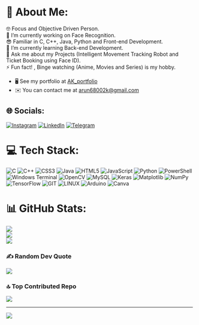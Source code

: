 # 💫 About Me:
🤓 Focus and Objective Driven Person.<br>🔭 I’m currently working on Face Recognition.<br>😎 Familiar in C, C++, Java, Python and Front-end Development.<br>🌱 I’m currently learning Back-end Development.<br>💬 Ask me about my Projects (Intelligent Movement Tracking Robot and Ticket Booking using Face ID).<br>⚡ Fun fact! , Binge watching (Anime, Movies and Series) is my hobby. 

* 🖥️  See my portfolio at [AK_portfolio](https://arun2002k.github.io/AK_portfolio/)
* ✉️  You can contact me at [arun68002k@gmail.com](mailto:arun68002k@gmail.com)


## 🌐 Socials:
[![Instagram](https://img.shields.io/badge/Instagram-%23E4405F.svg?logo=Instagram&logoColor=white)](https://instagram.com/i_m_arunbala)
[![LinkedIn](https://img.shields.io/badge/LinkedIn-%230077B5.svg?logo=linkedin&logoColor=white)](https://www.linkedin.com/in/arun-kumar-balasubramaniyan-422136206)
[![Telegram](https://img.shields.io/badge/-telegram-red?color=blue&logo=telegram&logoColor=white)](https://t.me/AjaxSupreme02)

# 💻 Tech Stack:
![C](https://img.shields.io/badge/c-%2300599C.svg?style=for-the-badge&logo=c&logoColor=white) ![C++](https://img.shields.io/badge/c++-%2300599C.svg?style=for-the-badge&logo=c%2B%2B&logoColor=white) ![CSS3](https://img.shields.io/badge/css3-%231572B6.svg?style=for-the-badge&logo=css3&logoColor=white) ![Java](https://img.shields.io/badge/java-%23ED8B00.svg?style=for-the-badge&logo=openjdk&logoColor=white) ![HTML5](https://img.shields.io/badge/html5-%23E34F26.svg?style=for-the-badge&logo=html5&logoColor=white) ![JavaScript](https://img.shields.io/badge/javascript-%23323330.svg?style=for-the-badge&logo=javascript&logoColor=%23F7DF1E) ![Python](https://img.shields.io/badge/python-3670A0?style=for-the-badge&logo=python&logoColor=ffdd54) ![PowerShell](https://img.shields.io/badge/PowerShell-%235391FE.svg?style=for-the-badge&logo=powershell&logoColor=white) ![Windows Terminal](https://img.shields.io/badge/Windows%20Terminal-%234D4D4D.svg?style=for-the-badge&logo=windows-terminal&logoColor=white) ![OpenCV](https://img.shields.io/badge/opencv-%23white.svg?style=for-the-badge&logo=opencv&logoColor=white) ![MySQL](https://img.shields.io/badge/mysql-%2300000f.svg?style=for-the-badge&logo=mysql&logoColor=white) ![Keras](https://img.shields.io/badge/Keras-%23D00000.svg?style=for-the-badge&logo=Keras&logoColor=white) ![Matplotlib](https://img.shields.io/badge/Matplotlib-%23ffffff.svg?style=for-the-badge&logo=Matplotlib&logoColor=black) ![NumPy](https://img.shields.io/badge/numpy-%23013243.svg?style=for-the-badge&logo=numpy&logoColor=white) ![TensorFlow](https://img.shields.io/badge/TensorFlow-%23FF6F00.svg?style=for-the-badge&logo=TensorFlow&logoColor=white) ![GIT](https://img.shields.io/badge/Git-fc6d26?style=for-the-badge&logo=git&logoColor=white) ![LINUX](https://img.shields.io/badge/Linux-FCC624?style=for-the-badge&logo=linux&logoColor=black) ![Arduino](https://img.shields.io/badge/-Arduino-00979D?style=for-the-badge&logo=Arduino&logoColor=white) ![Canva](https://img.shields.io/badge/Canva-%2300C4CC.svg?style=for-the-badge&logo=Canva&logoColor=white)
# 📊 GitHub Stats:
![](https://github-readme-stats.vercel.app/api?username=arun2002k&theme=radical&hide_border=false&include_all_commits=true&count_private=true)<br/>
![](https://github-readme-streak-stats.herokuapp.com/?user=arun2002k&theme=radical&hide_border=false)<br/>
![](https://github-readme-stats.vercel.app/api/top-langs/?username=arun2002k&theme=radical&hide_border=false&include_all_commits=true&count_private=true&layout=compact)

### ✍️ Random Dev Quote
![](https://quotes-github-readme.vercel.app/api?type=horizontal&theme=radical)

### 🔝 Top Contributed Repo
![](https://github-contributor-stats.vercel.app/api?username=arun2002k&limit=5&theme=dark&combine_all_yearly_contributions=true)

---
[![](https://visitcount.itsvg.in/api?id=arun2002k&icon=0&color=0)](https://visitcount.itsvg.in)


